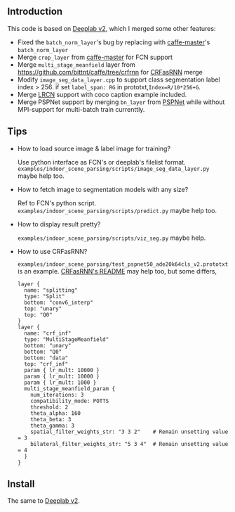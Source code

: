 ## Introduction

This code is based on [Deeplab v2](https://bitbucket.org/aquariusjay/deeplab-public-ver2), which I merged some other features:

- Fixed the `batch_norm_layer`'s bug by replacing with [caffe-master](https://github.com/BVLC/caffe)'s `batch_norm_layer`
- Merge `crop_layer` from [caffe-master](https://github.com/BVLC/caffe) for FCN support 
- Merge `multi_stage_meanfield` layer from <https://github.com/bittnt/caffe/tree/crfrnn> for [CRFasRNN](https://github.com/torrvision/crfasrnn) merge 
- Modify `image_seg_data_layer.cpp` to support class segmentation label index > 256. if set `label_span: RG` in prototxt,`Index=R/10*256+G`.
- Merge [LRCN](http://jeffdonahue.com/lrcn/) support with coco caption example included.
- Merge PSPNet support by merging `bn_layer` from [PSPNet](https://github.com/hszhao/PSPNet) while without MPI-support for multi-batch train currenttly.

## Tips

- How to load source image & label image for training?

	Use python interface as FCN's or deeplab's filelist format. `examples/indoor_scene_parsing/scripts/image_seg_data_layer.py` maybe help too.

- How to fetch image to segmentation models with any size?

	Ref to FCN's python script. `examples/indoor_scene_parsing/scripts/predict.py` maybe help too.

- How to display result pretty?

	`examples/indoor_scene_parsing/scripts/viz_seg.py` maybe help.

- How to use CRFasRNN?

	`examples/indoor_scene_parsing/test_pspnet50_ade20k64cls_v2.prototxt` is an example. [CRFasRNN's README](https://github.com/torrvision/crfasrnn) may help too, but some differs, 

	```
	layer {
	  name: "splitting"
	  type: "Split"
	  bottom: "conv6_interp"
	  top: "unary"
	  top: "Q0"
	}
	layer {
	  name: "crf_inf"
	  type: "MultiStageMeanfield"
	  bottom: "unary"
	  bottom: "Q0"
	  bottom: "data"
	  top: "crf_inf"
	  param { lr_mult: 10000 }
	  param { lr_mult: 10000 }
	  param { lr_mult: 1000 }
	  multi_stage_meanfield_param {
		num_iterations: 3
		compatibility_mode: POTTS
		threshold: 2
		theta_alpha: 160
		theta_beta: 3
		theta_gamma: 3
		spatial_filter_weights_str: "3 3 2"    # Remain unsetting value = 3
		bilateral_filter_weights_str: "5 3 4"  # Remain unsetting value = 4
	  }
	}
	```
## Install

The same to [Deeplab v2](https://bitbucket.org/aquariusjay/deeplab-public-ver2).
